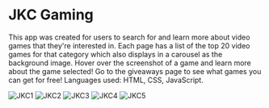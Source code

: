 # JKC Gaming

This app was created for users to search for and learn more about video games that they're interested in. Each page has a list of the top 20 video games for that category which also displays in a carousel as the background image. Hover over the screenshot of a game and learn more about the game selected!
Go to the giveaways page to see what games you can get for free!
Languages used: HTML, CSS, JavaScript.

![JKC1](https://user-images.githubusercontent.com/92894323/163436550-b55f4afb-c4ec-4abb-8d27-92e2aa70a2e2.png)
![JKC2](https://user-images.githubusercontent.com/92894323/163436568-623c527c-4a75-4637-a075-66d5bdb79233.png)
![JKC3](https://user-images.githubusercontent.com/92894323/163436578-f1b396c7-78d3-496e-ae3c-70f746fcbbf2.png)
![JKC4](https://user-images.githubusercontent.com/92894323/163436585-6c43cec8-e964-4f04-8261-99d972a95b72.png)
![JKC5](https://user-images.githubusercontent.com/92894323/163436604-99a36539-44f9-430b-9f32-b9cacd94550c.png)
